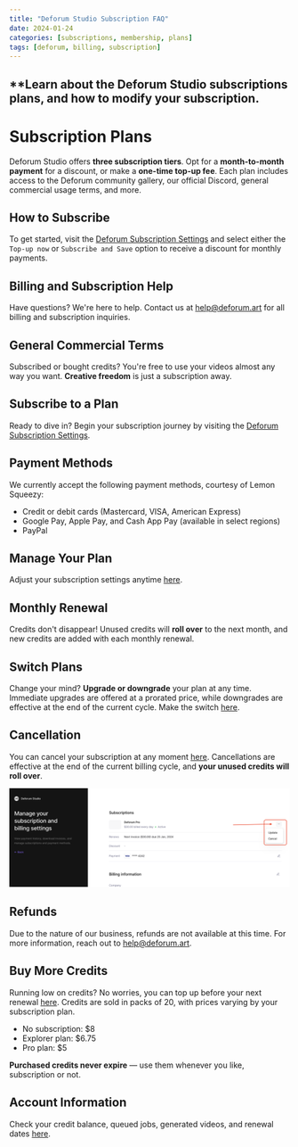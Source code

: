 ```yaml
---
title: "Deforum Studio Subscription FAQ"
date: 2024-01-24
categories: [subscriptions, membership, plans]
tags: [deforum, billing, subscription]
---
```


## **Learn about the Deforum Studio subscriptions plans, and how to modify your subscription.

# **Subscription Plans**

Deforum Studio offers **three subscription tiers**. Opt for a **month-to-month payment** for a discount, or make a **one-time top-up fee**. Each plan includes access to the Deforum community gallery, our official Discord, general commercial usage terms, and more.

## **How to Subscribe**

To get started, visit the [Deforum Subscription Settings](https://app.deforum.art/settings) and select either the `Top-up now` or `Subscribe and Save` option to receive a discount for monthly payments.

## **Billing and Subscription Help**

Have questions? We're here to help. Contact us at [help@deforum.art](mailto:help@deforum.art) for all billing and subscription inquiries.

## **General Commercial Terms**

Subscribed or bought credits? You're free to use your videos almost any way you want. **Creative freedom** is just a subscription away.

## **Subscribe to a Plan**

Ready to dive in? Begin your subscription journey by visiting the [Deforum Subscription Settings](https://app.deforum.art/settings).

## **Payment Methods**

We currently accept the following payment methods, courtesy of Lemon Squeezy:

- Credit or debit cards (Mastercard, VISA, American Express)
- Google Pay, Apple Pay, and Cash App Pay (available in select regions)
- PayPal

## **Manage Your Plan**

Adjust your subscription settings anytime [here](https://app.deforum.art/settings).

## **Monthly Renewal**

Credits don't disappear! Unused credits will **roll over** to the next month, and new credits are added with each monthly renewal.

## **Switch Plans**

Change your mind? **Upgrade or downgrade** your plan at any time. Immediate upgrades are offered at a prorated price, while downgrades are effective at the end of the current cycle. Make the switch [here](https://app.deforum.art/settings).

## **Cancellation**

You can cancel your subscription at any moment [here](https://app.deforum.art/settings). Cancellations are effective at the end of the current billing cycle, and **your unused credits will roll over**.

![Cancellation Image](../assets/img/LSCancel.png)

## **Refunds**

Due to the nature of our business, refunds are not available at this time. For more information, reach out to [help@deforum.art](mailto:help@deforum.art).

## **Buy More Credits**

Running low on credits? No worries, you can top up before your next renewal [here](https://app.deforum.art/settings). Credits are sold in packs of 20, with prices varying by your subscription plan.

- No subscription: $8
- Explorer plan: $6.75
- Pro plan: $5

**Purchased credits never expire** — use them whenever you like, subscription or not.

## **Account Information**

Check your credit balance, queued jobs, generated videos, and renewal dates [here](https://app.deforum.art/settings).
